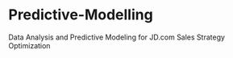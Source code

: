 # Predictive-Modelling
Data Analysis and Predictive Modeling for JD.com Sales Strategy Optimization
